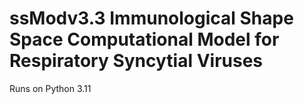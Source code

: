 # ssModv3.3 Immunological Shape Space Computational Model for Respiratory Syncytial Viruses

Runs on Python 3.11
